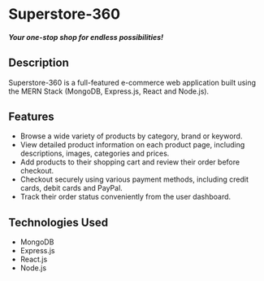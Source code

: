 # Superstore-360

##### Your one-stop shop for endless possibilities!

## Description

Superstore-360 is a full-featured e-commerce web application built using the MERN Stack (MongoDB, Express.js, React and Node.js).

## Features

- Browse a wide variety of products by category, brand or keyword.
- View detailed product information on each product page, including descriptions, images, categories and prices.
- Add products to their shopping cart and review their order before checkout.
- Checkout securely using various payment methods, including credit cards, debit cards and PayPal.
- Track their order status conveniently from the user dashboard.

## Technologies Used

- MongoDB
- Express.js
- React.js
- Node.js